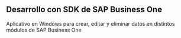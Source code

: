 ## Desarrollo con SDK de SAP Business One

Aplicativo en Windows para crear, editar y eliminar datos en distintos módulos de SAP Business One
